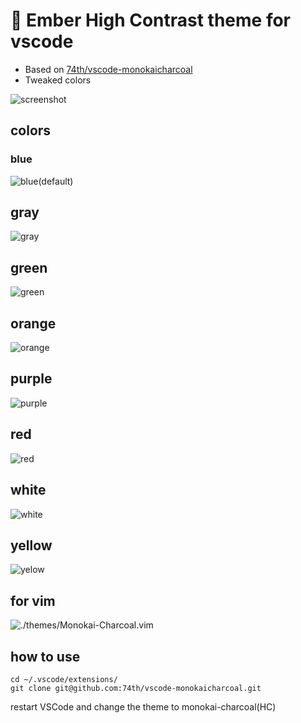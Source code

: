 # 🌈 Ember High Contrast theme for vscode

- Based on [74th/vscode-monokaicharcoal](https://github.com/74th/vscode-monokaicharcoal)
- Tweaked colors

![screenshot](./screenshot.png)

## colors

### blue

![blue(default)](screenshot-blue.png)

## gray

![gray](screenshot-gray.png)

## green

![green](screenshot-green.png)

## orange

![orange](screenshot-orange.png)

## purple

![purple](screenshot-purple.png)

## red

![red](screenshot-red.png)

## white

![white](screenshot-white.png)

## yellow

![yelow](screenshot-yellow.png)

## for vim

![./themes/Monokai-Charcoal.vim](./themes/Monokai-Charcoal.vim)

## how to use

```
cd ~/.vscode/extensions/
git clone git@github.com:74th/vscode-monokaicharcoal.git
```

restart VSCode and change the theme to monokai-charcoal(HC)

